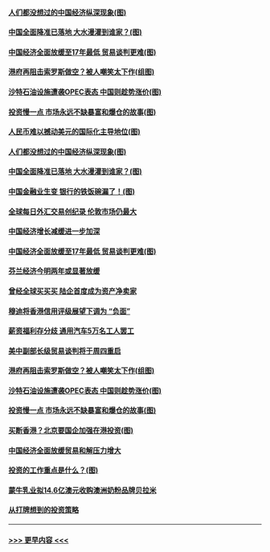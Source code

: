 #### [人们都没想过的中国经济纵深现象(图)](../pages/p5/907684.md?t=09180311) 
#### [中国全面降准已落地 大水漫灌到谁家？(图)](../pages/p5/907688.md?t=09180311) 
#### [中国经济全面放缓至17年最低 贸易谈判更难(图)](../pages/p5/907648.md?t=09180311) 
#### [港府再阻击索罗斯做空？被人嘲笑太下作(组图)](../pages/p5/907637.md?t=09180311) 
#### [沙特石油设施遭袭OPEC表态 中国则趁势涨价(图)](../pages/p5/907570.md?t=09180311) 
#### [投资慢一点 市场永远不缺暴富和爆仓的故事(图)](../pages/p5/907564.md?t=09180311) 
#### [人民币难以撼动美元的国际化主导地位(图)](../pages/p5/907705.md?t=09180311) 
#### [人们都没想过的中国经济纵深现象(图)](../pages/p5/907684.md?t=09180311) 
#### [中国全面降准已落地 大水漫灌到谁家？(图)](../pages/p5/907688.md?t=09180311) 
#### [中国金融业生变 银行的铁饭碗漏了！(图)](../pages/p5/907683.md?t=09180311) 
#### [全球每日外汇交易创纪录 伦敦市场仍最大](../pages/p5/907685.md?t=09180311) 
#### [中国经济增长减缓进一步加深](../pages/p5/907649.md?t=09180311) 
#### [中国经济全面放缓至17年最低 贸易谈判更难(图)](../pages/p5/907648.md?t=09180311) 
#### [芬兰经济今明两年或显著放缓](../pages/p5/907643.md?t=09180311) 
#### [曾经全球买买买 陆企首度成为资产净卖家](../pages/p5/907641.md?t=09180311) 
#### [穆迪将香港信用评级展望下调为 “负面”](../pages/p5/907640.md?t=09180311) 
#### [薪资福利存分歧 通用汽车5万名工人罢工](../pages/p5/907639.md?t=09180311) 
#### [美中副部长级贸易谈判将于周四重启](../pages/p5/907638.md?t=09180311) 
#### [港府再阻击索罗斯做空？被人嘲笑太下作(组图)](../pages/p5/907637.md?t=09180311) 
#### [沙特石油设施遭袭OPEC表态 中国则趁势涨价(图)](../pages/p5/907570.md?t=09180311) 
#### [投资慢一点 市场永远不缺暴富和爆仓的故事(图)](../pages/p5/907564.md?t=09180311) 
#### [买断香港？北京要国企加强在港投资(图)](../pages/p5/907582.md?t=09180311) 
#### [中国经济全面放缓贸易和解压力增大](../pages/p5/907579.md?t=09180311) 
#### [投资的工作重点是什么？(图)](../pages/p5/907561.md?t=09180311) 
#### [蒙牛乳业拟14.6亿澳元收购澳洲奶粉品牌贝拉米](../pages/p5/907571.md?t=09180311) 
#### [从打牌想到的投资策略](../pages/p5/907563.md?t=09180311) 

----
#### [ >>> 更早内容 <<< ](../indexes/p5-earlier.md)
